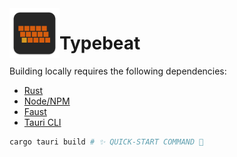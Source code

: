 <img align="left" src="./src/icons/icon.svg" alt="Logo" style="width: 80px; height: 80px;" width="80px" height="80px" />

# Typebeat

Building locally requires the following dependencies:

- [Rust](https://www.rust-lang.org/learn/get-started)
- [Node/NPM](https://nodejs.org/)
- [Faust](https://github.com/grame-cncm/faust/releases)
- [Tauri CLI](https://github.com/tauri-apps/tauri/tree/dev/tooling/cli.rs)

```bash
cargo tauri build # ✨ QUICK-START COMMAND 💫
```
